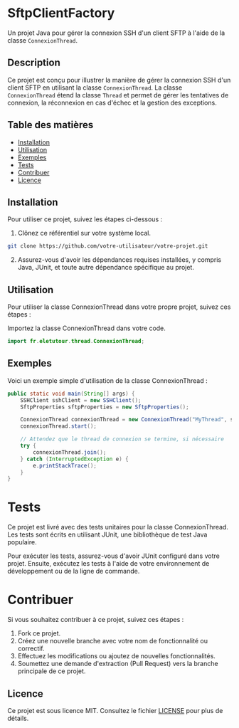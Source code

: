 # SftpClientFactory
Un projet Java pour gérer la connexion SSH d'un client SFTP à l'aide de la classe `ConnexionThread`.

## Description

Ce projet est conçu pour illustrer la manière de gérer la connexion SSH d'un client SFTP en utilisant la classe `ConnexionThread`. La classe `ConnexionThread` étend la classe `Thread` et permet de gérer les tentatives de connexion, la réconnexion en cas d'échec et la gestion des exceptions.

## Table des matières

- [Installation](#installation)
- [Utilisation](#utilisation)
- [Exemples](#exemples)
- [Tests](#tests)
- [Contribuer](#contribuer)
- [Licence](#licence)

## Installation

Pour utiliser ce projet, suivez les étapes ci-dessous :

1. Clônez ce référentiel sur votre système local.
```bash
git clone https://github.com/votre-utilisateur/votre-projet.git
```
2. Assurez-vous d'avoir les dépendances requises installées, y compris Java, JUnit, et toute autre dépendance spécifique au projet.

## Utilisation
Pour utiliser la classe ConnexionThread dans votre propre projet, suivez ces étapes :

Importez la classe ConnexionThread dans votre code.
```java
import fr.eletutour.thread.ConnexionThread;
```

## Exemples
Voici un exemple simple d'utilisation de la classe ConnexionThread :

```java
public static void main(String[] args) {
    SSHClient sshClient = new SSHClient();
    SftpProperties sftpProperties = new SftpProperties();

    ConnexionThread connexionThread = new ConnexionThread("MyThread", sshClient, sftpProperties);
    connexionThread.start();

    // Attendez que le thread de connexion se termine, si nécessaire
    try {
        connexionThread.join();
    } catch (InterruptedException e) {
        e.printStackTrace();
    }
}
```

# Tests
Ce projet est livré avec des tests unitaires pour la classe ConnexionThread. Les tests sont écrits en utilisant JUnit, une bibliothèque de test Java populaire.

Pour exécuter les tests, assurez-vous d'avoir JUnit configuré dans votre projet. Ensuite, exécutez les tests à l'aide de votre environnement de développement ou de la ligne de commande.

# Contribuer
Si vous souhaitez contribuer à ce projet, suivez ces étapes :

1. Fork ce projet.
2. Créez une nouvelle branche avec votre nom de fonctionnalité ou correctif.
3. Effectuez les modifications ou ajoutez de nouvelles fonctionnalités.
4. Soumettez une demande d'extraction (Pull Request) vers la branche principale de ce projet.

## Licence
Ce projet est sous licence MIT. Consultez le fichier [LICENSE](LICENSE) pour plus de détails.
